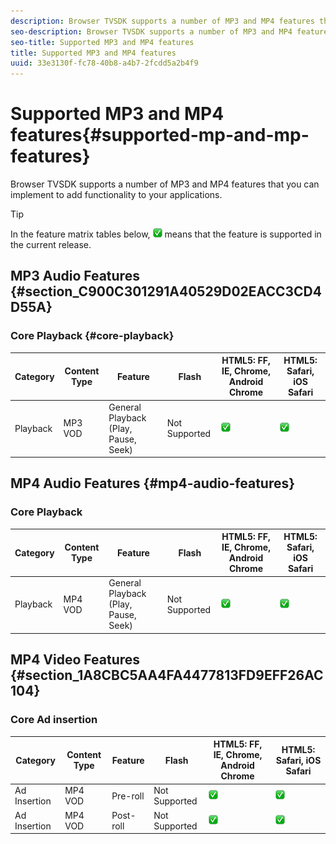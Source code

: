 ```yaml
---
description: Browser TVSDK supports a number of MP3 and MP4 features that you can implement to add functionality to your applications.
seo-description: Browser TVSDK supports a number of MP3 and MP4 features that you can implement to add functionality to your applications.
seo-title: Supported MP3 and MP4 features
title: Supported MP3 and MP4 features
uuid: 33e3130f-fc78-40b8-a4b7-2fcdd5a2b4f9
---
```


# Supported MP3 and MP4 features{#supported-mp-and-mp-features}

Browser TVSDK supports a number of MP3 and MP4 features that you can implement to add functionality to your applications.

>[!TIP]
>
>In the feature matrix tables below, ![supported icon](assets/supported15.png) means that the feature is supported in the current release.

## MP3 Audio Features {#section_C900C301291A40529D02EACC3CD4D55A}

### Core Playback {#core-playback}

| Category | Content Type | Feature | Flash | HTML5: FF, IE, Chrome, Android Chrome | HTML5: Safari, iOS Safari |
|--- |--- |--- |--- |--- |--- |
|Playback|MP3 VOD|General Playback (Play, Pause, Seek)|Not Supported|![supported icon](assets/supported15.png)|![supported icon](assets/supported15.png)|

## MP4 Audio Features {#mp4-audio-features}

### Core Playback

| Category | Content Type | Feature | Flash | HTML5: FF, IE, Chrome, Android Chrome | HTML5: Safari, iOS Safari |
|--- |--- |--- |--- |--- |--- |
|Playback|MP4 VOD|General Playback (Play, Pause, Seek)|Not Supported|![supported icon](assets/supported15.png)|![supported icon](assets/supported15.png)|

## MP4 Video Features {#section_1A8CBC5AA4FA4477813FD9EFF26AC104}

### Core Ad insertion

| Category | Content Type | Feature | Flash | HTML5: FF, IE, Chrome, Android Chrome | HTML5: Safari, iOS Safari |
|--- |--- |--- |--- |--- |--- |
|Ad Insertion|MP4 VOD|Pre-roll|Not Supported|![supported icon](assets/supported15.png)|![supported icon](assets/supported15.png)|
|Ad Insertion|MP4 VOD|Post-roll|Not Supported|![supported icon](assets/supported15.png)|![supported icon](assets/supported15.png)|
